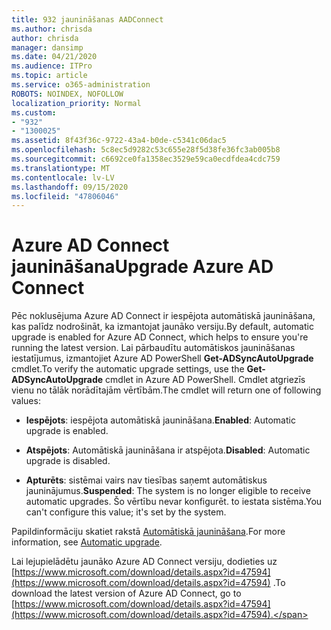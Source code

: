 ```yaml
---
title: 932 jaunināšanas AADConnect
ms.author: chrisda
author: chrisda
manager: dansimp
ms.date: 04/21/2020
ms.audience: ITPro
ms.topic: article
ms.service: o365-administration
ROBOTS: NOINDEX, NOFOLLOW
localization_priority: Normal
ms.custom:
- "932"
- "1300025"
ms.assetid: 8f43f36c-9722-43a4-b0de-c5341c06dac5
ms.openlocfilehash: 5c8ec5d9282c53c655e28f5d38fe36fc3ab005b8
ms.sourcegitcommit: c6692ce0fa1358ec3529e59ca0ecdfdea4cdc759
ms.translationtype: MT
ms.contentlocale: lv-LV
ms.lasthandoff: 09/15/2020
ms.locfileid: "47806046"
---
```

# <a name="upgrade-azure-ad-connect"></a><span data-ttu-id="9e3e7-102">Azure AD Connect jaunināšana</span><span class="sxs-lookup"><span data-stu-id="9e3e7-102">Upgrade Azure AD Connect</span></span>

<span data-ttu-id="9e3e7-103">Pēc noklusējuma Azure AD Connect ir iespējota automātiskā jaunināšana, kas palīdz nodrošināt, ka izmantojat jaunāko versiju.</span><span class="sxs-lookup"><span data-stu-id="9e3e7-103">By default, automatic upgrade is enabled for Azure AD Connect, which helps to ensure you're running the latest version.</span></span> <span data-ttu-id="9e3e7-104">Lai pārbaudītu automātiskos jaunināšanas iestatījumus, izmantojiet Azure AD PowerShell **Get-ADSyncAutoUpgrade** cmdlet.</span><span class="sxs-lookup"><span data-stu-id="9e3e7-104">To verify the automatic upgrade settings, use the **Get-ADSyncAutoUpgrade** cmdlet in Azure AD PowerShell.</span></span> <span data-ttu-id="9e3e7-105">Cmdlet atgriezīs vienu no tālāk norādītajām vērtībām.</span><span class="sxs-lookup"><span data-stu-id="9e3e7-105">The cmdlet will return one of following values:</span></span>

- <span data-ttu-id="9e3e7-106">**Iespējots**: iespējota automātiskā jaunināšana.</span><span class="sxs-lookup"><span data-stu-id="9e3e7-106">**Enabled**: Automatic upgrade is enabled.</span></span>

- <span data-ttu-id="9e3e7-107">**Atspējots**: Automātiskā jaunināšana ir atspējota.</span><span class="sxs-lookup"><span data-stu-id="9e3e7-107">**Disabled**: Automatic upgrade is disabled.</span></span>

- <span data-ttu-id="9e3e7-108">**Apturēts**: sistēmai vairs nav tiesības saņemt automātiskus jauninājumus.</span><span class="sxs-lookup"><span data-stu-id="9e3e7-108">**Suspended**: The system is no longer eligible to receive automatic upgrades.</span></span> <span data-ttu-id="9e3e7-109">Šo vērtību nevar konfigurēt. to iestata sistēma.</span><span class="sxs-lookup"><span data-stu-id="9e3e7-109">You can't configure this value; it's set by the system.</span></span>

<span data-ttu-id="9e3e7-110">Papildinformāciju skatiet rakstā [Automātiskā jaunināšana](https://docs.microsoft.com/azure/active-directory/connect/active-directory-aadconnect-feature-automatic-upgrade).</span><span class="sxs-lookup"><span data-stu-id="9e3e7-110">For more information, see [Automatic upgrade](https://docs.microsoft.com/azure/active-directory/connect/active-directory-aadconnect-feature-automatic-upgrade).</span></span>

<span data-ttu-id="9e3e7-111">Lai lejupielādētu jaunāko Azure AD Connect versiju, dodieties uz [https://www.microsoft.com/download/details.aspx?id=47594](https://www.microsoft.com/download/details.aspx?id=47594) .</span><span class="sxs-lookup"><span data-stu-id="9e3e7-111">To download the latest version of Azure AD Connect, go to [https://www.microsoft.com/download/details.aspx?id=47594](https://www.microsoft.com/download/details.aspx?id=47594).</span></span>
